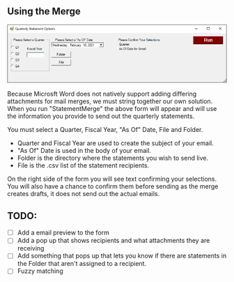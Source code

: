 ## Using the Merge


![alt text](https://github.com/jhiney/StatementMerge/blob/master/form.png "Picture of the form")

Because Microsft Word does not natively support adding differing attachments for mail merges, we must string together our own solution. When you run "StatementMerge" the above form will appear and will use the information you provide to send out the quarterly statements.

You must select a Quarter, Fiscal Year, "As Of" Date, File and Folder.
* Quarter and Fiscal Year are used to create the subject of your email.
* "As Of" Date is used in the body of your email.
* Folder is the directory where the statements you wish to send live.
* File is the .csv list of the statement recipients.

On the right side of the form you will see text confirming your selections. You will also have a chance to confirm them before sending as the merge creates drafts, it does not send out the actual emails.

## TODO:
- [ ] Add a email preview to the form
- [ ] Add a pop up that shows recipients and what attachments they are receiving
- [ ] Add something that pops up that lets you know if there are statements in the Folder that aren't assigned to a recipient.
- [ ] Fuzzy matching
